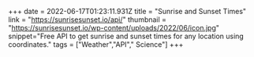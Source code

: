 +++
date = 2022-06-17T01:23:11.931Z
title = "Sunrise and Sunset Times"
link = "https://sunrisesunset.io/api/"
thumbnail = "https://sunrisesunset.io/wp-content/uploads/2022/06/icon.jpg"
snippet="Free API to get sunrise and sunset times for any location using coordinates."
tags = ["Weather","API"," Science"]
+++
